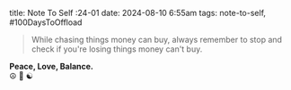 title: Note To Self :24-01
date: 2024-08-10 6:55am
tags: note-to-self, #100DaysToOffload

> While chasing things money 
can buy, always remember 
to stop and check if you're 
losing things money can't buy.

**Peace, Love, Balance.**  
☮️ 💚 ☯️
